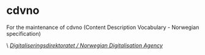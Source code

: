 # cdvno

For the maintenance of cdvno (Content Description Vocabulary - Norwegian specification)

\ [_Digitaliseringsdirektoratet / Norwegian Digitalisation Agency_](https://digdir.no)
